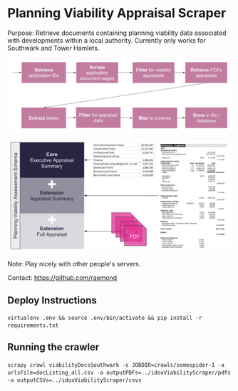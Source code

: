 # Planning Viability Appraisal Scraper

Purpose: Retrieve documents containing planning viability data associated with developments within a local authority. Currently only works for Southwark and Tower Hamlets.

![](https://github.com/wearefuturegov/planning-viability-doc-scraper/blob/master/documentation/process.png)

![](https://github.com/wearefuturegov/planning-viability-doc-scraper/blob/master/documentation/extension.png)

Note: Play nicely with other people's servers.

Contact: https://github.com/raemond

## Deploy Instructions
`virtualenv .env && source .env/bin/activate && pip install -r requirements.txt`

## Running the crawler
`scrapy crawl viabilityDocsSouthwark -s JOBDIR=crawls/somespider-1 -a urlsFile=docListing_all.csv -a outputPDFs=../idoxViabilityScraper/pdfs -a outputCSVs=../idoxViabilityScraper/csvs`
